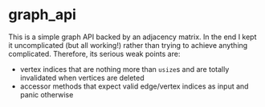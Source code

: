 # graph_api

This is a simple graph API backed by an adjacency matrix. In the end I kept it
uncomplicated (but all working!) rather than trying to achieve anything 
complicated. Therefore, its serious weak points are:
- vertex indices that are nothing more than `usize`s and are totally 
invalidated when vertices are deleted
- accessor methods that expect valid edge/vertex indices as input and panic
otherwise

